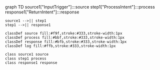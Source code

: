 graph TD
    source1["InputTrigger"]:::source
    step1["ProcessIntent"]:::process
    response1["ReturnIntent"]:::response

    source1 -->|| step1
    step1 -->|| response1

    classDef source fill:#f9f,stroke:#333,stroke-width:1px
    classDef process fill:#bbf,stroke:#333,stroke-width:1px
    classDef response fill:#bfb,stroke:#333,stroke-width:1px
    classDef log fill:#ffb,stroke:#333,stroke-width:1px

    class source1 source
    class step1 process
    class response1 response
